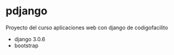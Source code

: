 # pdjango
Proyecto del curso  aplicaciones web con django de codigofacilito 


- django 3.0.6
- bootstrap